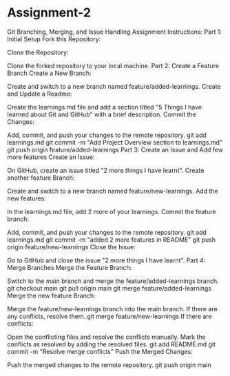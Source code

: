 # Assignment-2

Git Branching, Merging, and Issue Handling Assignment
Instructions:
Part 1: Initial Setup
Fork this Repository:

Clone the Repository:

Clone the forked repository to your local machine.
Part 2: Create a Feature Branch
Create a New Branch:

Create and switch to a new branch named feature/added-learnings.
Create and Update a Readme:

Create the learnings.md file and add a section titled "5 Things I have learned about Git and GitHub" with a brief description.
Commit the Changes:

Add, commit, and push your changes to the remote repository.
git add learnings.md
git commit -m "Add Project Overview section to learnings.md"
git push origin feature/added-learnings
Part 3: Create an Issue and Add few more features
Create an Issue:

On GitHub, create an issue titled "2 more things I have learnt".
Create another feature Branch:

Create and switch to a new branch named feature/new-learnings.
Add the new features:

In the  learnings.md file, add 2 more of your learnings.
Commit the feature branch:

Add, commit, and push your changes to the remote repository.
git add learnings.md
git commit -m "added 2 more features in README"
git push origin feature/new-learnings
Close the Issue:

Go to GitHub and close the issue "2 more things I have learnt".
Part 4: Merge Branches
Merge the Feature Branch:

Switch to the main branch and merge the feature/added-learnings branch.
git checkout main
git pull origin main
git merge feature/added-learnings
Merge the new feature Branch:

Merge the feature/new-learnings branch into the main branch. If there are any conflicts, resolve them.
git merge feature/new-learnings
If there are conflicts:

Open the conflicting files and resolve the conflicts manually.
Mark the conflicts as resolved by adding the resolved files.
git add README.md
git commit -m "Resolve merge conflicts"
Push the Merged Changes:

Push the merged changes to the remote repository.
git push origin main
